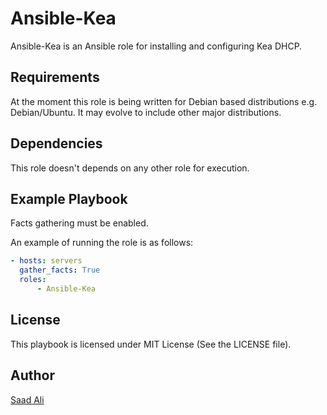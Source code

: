 # **Ansible-Kea**

Ansible-Kea is an Ansible role for installing and configuring Kea DHCP.

## **Requirements**

At the moment this role is being written for Debian based distributions e.g. Debian/Ubuntu. It may evolve to include other major distributions.

## **Dependencies**

This role doesn't depends on any other role for execution.

## **Example Playbook**

Facts gathering must be enabled.

An example of running the role is as follows:
```yaml
- hosts: servers
  gather_facts: True
  roles:
      - Ansible-Kea
```

## **License**

This playbook is licensed under MIT License (See the LICENSE file).

## **Author**

[Saad Ali](https://github.com/nixknight)
